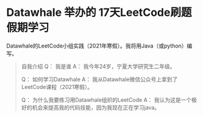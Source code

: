 # Datawhale 举办的 17天LeetCode刷题假期学习
Datawhale的LeetCode小组实践（2021年寒假）。我将用Java（或python）编写。
> 自我介绍
> Q： 我是谁
> A： 我今年24岁，宁夏大学研究生二年级。
> 
> Q： 如何学习Datawhale
> A： 我从Datawhale微信公众号上拿到了LeetCode课程（2021寒假）。
> 
> Q： 为什么我要练习用Datawhale组织的LeetCode
> A： 我认为这是一个极好的机会来提高我的代码技能，因为我现在正在学习java。
